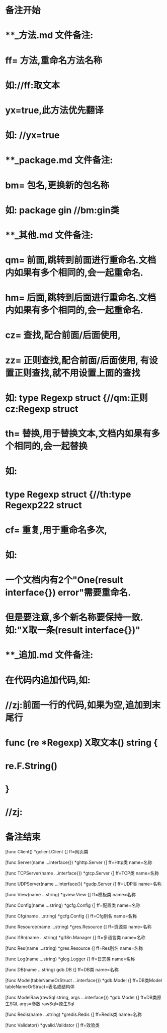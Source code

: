 # 备注开始
# **_方法.md 文件备注:
# ff= 方法,重命名方法名称
# 如://ff:取文本
#
# yx=true,此方法优先翻译
# 如: //yx=true

# **_package.md 文件备注:
# bm= 包名,更换新的包名称 
# 如: package gin //bm:gin类

# **_其他.md 文件备注:
# qm= 前面,跳转到前面进行重命名.文档内如果有多个相同的,会一起重命名.
# hm= 后面,跳转到后面进行重命名.文档内如果有多个相同的,会一起重命名.
# cz= 查找,配合前面/后面使用,
# zz= 正则查找,配合前面/后面使用, 有设置正则查找,就不用设置上面的查找
# 如: type Regexp struct {//qm:正则 cz:Regexp struct
#
# th= 替换,用于替换文本,文档内如果有多个相同的,会一起替换
# 如:
# type Regexp struct {//th:type Regexp222 struct
#
# cf= 重复,用于重命名多次,
# 如: 
# 一个文档内有2个"One(result interface{}) error"需要重命名.
# 但是要注意,多个新名称要保持一致. 如:"X取一条(result interface{})"

# **_追加.md 文件备注:
# 在代码内追加代码,如:
# //zj:前面一行的代码,如果为空,追加到末尾行
# func (re *Regexp) X取文本() string { 
# re.F.String()
# }
# //zj:
# 备注结束

[func Client() *gclient.Client {]
ff=网页类

[func Server(name ...interface{}) *ghttp.Server {]
ff=Http类
name=名称

[func TCPServer(name ...interface{}) *gtcp.Server {]
ff=TCP类
name=名称

[func UDPServer(name ...interface{}) *gudp.Server {]
ff=UDP类
name=名称

[func View(name ...string) *gview.View {]
ff=模板类
name=名称

[func Config(name ...string) *gcfg.Config {]
ff=配置类
name=名称

[func Cfg(name ...string) *gcfg.Config {]
ff=Cfg别名
name=名称

[func Resource(name ...string) *gres.Resource {]
ff=资源类
name=名称

[func I18n(name ...string) *gi18n.Manager {]
ff=多语言类
name=名称

[func Res(name ...string) *gres.Resource {]
ff=Res别名
name=名称

[func Log(name ...string) *glog.Logger {]
ff=日志类
name=名称

[func DB(name ...string) gdb.DB {]
ff=DB类
name=名称

[func Model(tableNameOrStruct ...interface{}) *gdb.Model {]
ff=DB类Model
tableNameOrStruct=表名或结构体

[func ModelRaw(rawSql string, args ...interface{}) *gdb.Model {]
ff=DB类原生SQL
args=参数
rawSql=原生Sql

[func Redis(name ...string) *gredis.Redis {]
ff=Redis类
name=名称

[func Validator() *gvalid.Validator {]
ff=效验类
